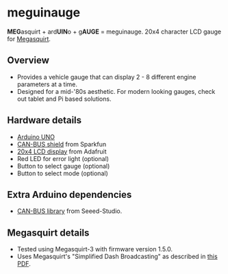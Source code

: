 # meguinauge

**MEG**asquirt + ard**UIN**o + g**AUGE** = meguinauge. 20x4 character LCD gauge for [Megasquirt](http://megasquirt.info/).

## Overview
* Provides a vehicle gauge that can display 2 - 8 different engine parameters at a time.
* Designed for a mid-'80s aesthetic. For modern looking gauges, check out tablet and Pi based solutions.

## Hardware details
* [Arduino UNO](https://www.arduino.cc/en/main/arduinoBoardUno)
* [CAN-BUS shield](https://www.sparkfun.com/products/13262) from Sparkfun
* [20x4 LCD display](https://www.adafruit.com/products/499) from Adafruit
* Red LED for error light (optional)
* Button to select gauge (optional)
* Button to select mode (optional)

## Extra Arduino dependencies
* [CAN-BUS library](https://github.com/Seeed-Studio/CAN_BUS_Shield) from Seeed-Studio.

## Megasquirt details
* Tested using Megasquirt-3 with firmware version 1.5.0.
* Uses Megasquirt's "Simplified Dash Broadcasting" as described in [this PDF](http://www.msextra.com/doc/pdf/Megasquirt_CAN_Broadcast.pdf).


